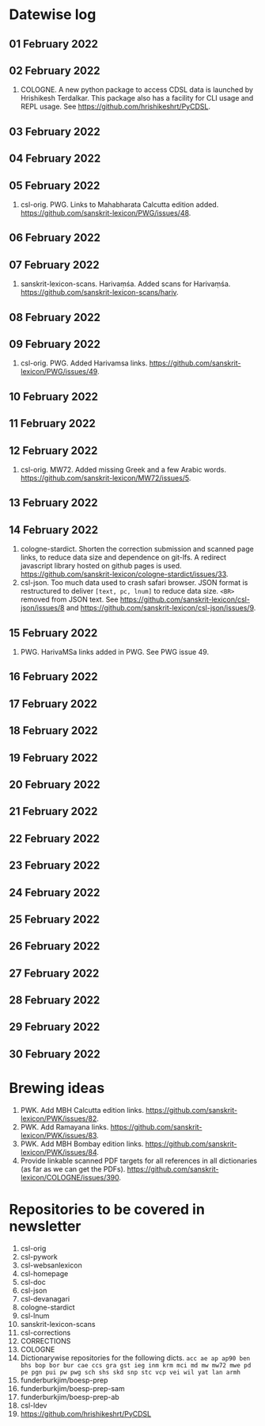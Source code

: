 # Datewise log

## 01 February 2022

## 02 February 2022

1. COLOGNE. A new python package to access CDSL data is launched by Hrishikesh Terdalkar. This package also has a facility for CLI usage and REPL usage. See https://github.com/hrishikeshrt/PyCDSL.

## 03 February 2022


## 04 February 2022


## 05 February 2022

1. csl-orig. PWG. Links to Mahabharata Calcutta edition added. https://github.com/sanskrit-lexicon/PWG/issues/48.

## 06 February 2022


## 07 February 2022

1. sanskrit-lexicon-scans. Harivaṃśa. Added scans for Harivaṃśa. https://github.com/sanskrit-lexicon-scans/hariv.

## 08 February 2022


## 09 February 2022

1. csl-orig. PWG. Added Harivamsa links. https://github.com/sanskrit-lexicon/PWG/issues/49.

## 10 February 2022


## 11 February 2022


## 12 February 2022

1. csl-orig. MW72. Added missing Greek and a few Arabic words. https://github.com/sanskrit-lexicon/MW72/issues/5.

## 13 February 2022


## 14 February 2022

1. cologne-stardict. Shorten the correction submission and scanned page links, to reduce data size and dependence on git-lfs. A redirect javascript library hosted on github pages is used. https://github.com/sanskrit-lexicon/cologne-stardict/issues/33.
2. csl-json. Too much data used to crash safari browser. JSON format is restructured to deliver `[text, pc, lnum]` to reduce data size. `<BR>` removed from JSON text. See https://github.com/sanskrit-lexicon/csl-json/issues/8 and https://github.com/sanskrit-lexicon/csl-json/issues/9.

## 15 February 2022

1. PWG. HarivaMSa links added in PWG. See PWG issue 49.

## 16 February 2022

## 17 February 2022


## 18 February 2022


## 19 February 2022


## 20 February 2022


## 21 February 2022

## 22 February 2022

## 23 February 2022


## 24 February 2022


## 25 February 2022


## 26 February 2022


## 27 February 2022


## 28 February 2022


## 29 February 2022

## 30 February 2022


# Brewing ideas

1. PWK. Add MBH Calcutta edition links. https://github.com/sanskrit-lexicon/PWK/issues/82.
2. PWK. Add Ramayana links. https://github.com/sanskrit-lexicon/PWK/issues/83.
3. PWK. Add MBH Bombay edition links. https://github.com/sanskrit-lexicon/PWK/issues/84.
4. Provide linkable scanned PDF targets for all references in all dictionaries (as far as we can get the PDFs). https://github.com/sanskrit-lexicon/COLOGNE/issues/390.

# Repositories to be covered in newsletter

1. csl-orig
2. csl-pywork
3. csl-websanlexicon
4. csl-homepage
5. csl-doc
6. csl-json
7. csl-devanagari
8. cologne-stardict
9. csl-lnum
10. sanskrit-lexicon-scans
11. csl-corrections
12. CORRECTIONS
13. COLOGNE
14. Dictionarywise repositories for the following dicts. 
`acc ae ap ap90 ben bhs bop bor bur cae ccs gra gst ieg inm krm mci md mw mw72 mwe pd pe pgn pui pw pwg sch shs skd snp stc vcp vei wil yat lan armh`
15. funderburkjim/boesp-prep
16. funderburkjim/boesp-prep-sam
17. funderburkjim/boesp-prep-ab
18. csl-ldev
19. https://github.com/hrishikeshrt/PyCDSL
